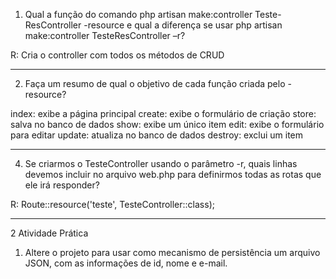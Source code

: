 1. Qual a função do comando php artisan make:controller Teste-  
ResController -resource e qual a diferença se usar php artisan  
make:controller TesteResController –r?  

R: Cria o controller com todos os métodos de CRUD

----

2. Faça um resumo de qual o objetivo de cada função criada pelo -resource?  

index: exibe a página principal
create: exibe o formulário de criação
store: salva no banco de dados
show: exibe um único item
edit: exibe o formulário para editar
update: atualiza no banco de dados
destroy: exclui um item

----

4. Se criarmos o TesteController usando o parâmetro -r, quais linhas devemos incluir no arquivo web.php para definirmos todas as rotas que ele irá responder?  

R: Route::resource('teste', TesteController::class);

----

2 Atividade Prática  
1. Altere o projeto para usar como mecanismo de persistência um arquivo JSON, com as informações de id, nome e e-mail.